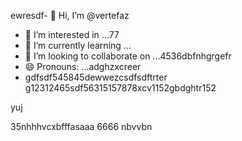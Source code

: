 ewresdf- 👋 Hi, I’m @vertefaz
- 👀 I’m interested in ...77
- 🌱 I’m currently learning ...
- 💞️ I’m looking to collaborate on ...4536dbfnhgrgefr
- 😄 Pronouns: ...adghzxcreer
- gdfsdf545845dewwezcsdfsdftrter
g12312465sdf56315157878xcv1152gbdghtr152
<!---fgjsf544545688521file) appears on your GitHub profile.dfa3vcb99+9dssdd
You can click the Preview link to take a look at your45 changes.gf23jhmhjjuyh
--->yuj
35nhhhvcxbfffasaaa
6666
nbvvbn
